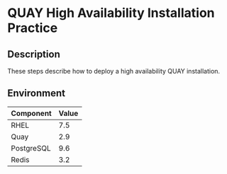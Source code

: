 # QUAY High Availability Installation Practice

## Description
These steps describe how to deploy a high availability QUAY installation.

## Environment
Component | Value
-|-
RHEL | 7.5
Quay | 2.9
PostgreSQL|9.6
Redis|3.2
